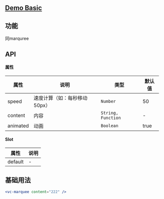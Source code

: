 ## [Demo Basic](https://wya-team.github.io/wya-vc/dist/marquee/basic.html)
## 功能

同marquree

## API

#### 属性

属性 | 说明 | 类型 | 默认值
---|---|---|---
speed | 速度计算（如：每秒移动50px） | `Number` | 50
content | 内容 | `String, Function` | -
animated | 动画 | `Boolean` | true

#### Slot

属性 | 说明
---|---
default | -


## 基础用法

```jsx
<vc-marquee content="222" />
```